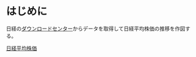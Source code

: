 # はじめに

日経の[ダウンロードセンター](https://indexes.nikkei.co.jp/nkave/index?type=download)からデータを取得して日経平均株価の推移を作図する。

[日経平均株価](nikkei_stock.png)
